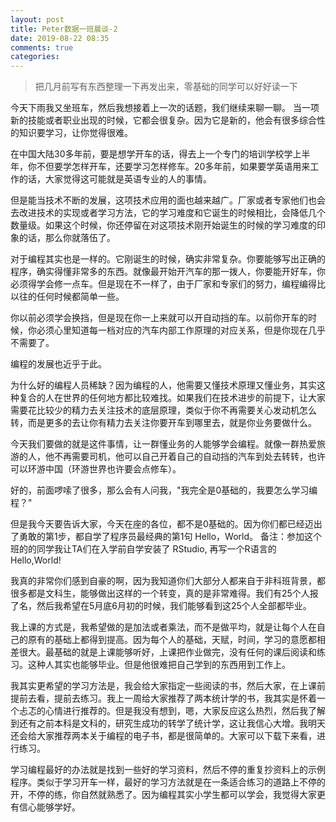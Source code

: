 ```yaml
---
layout: post
title: Peter数据一班晨谈-2
date: 2019-08-22 08:35
comments: true
categories: 
---
```


> 把几月前写有东西整理一下再发出来，零基础的同学可以好好读一下

今天下雨我又坐班车，然后我想接着上一次的话题，我们继续来聊一聊。
当一项新的技能或者职业出现的时候，它都会很复杂。因为它是新的，他会有很多综合性的知识要学习，让你觉得很难。

在中国大陆30多年前，要是想学开车的话，得去上一个专门的培训学校学上半年，你不但要学怎样开车，还要学习怎样修车。20多年前，如果要学英语用来工作的话，大家觉得这可能就是英语专业的人的事情。

但是能当技术不断的发展，这项技术应用的面也越来越广。厂家或者专家他们也会去改进技术的实现或者学习方法，它的学习难度和它诞生的时候相比，会降低几个数量级。如果这个时候，你还停留在对这项技术刚开始诞生的时候的学习难度的印象的话，那么你就落伍了。

对于编程其实也是一样的。它刚诞生的时候，确实非常复杂。你要能够写出正确的程序，确实得懂非常多的东西。就像最开始开汽车的那一拨人，你要能开好车，你必须得学会修一点车。但是现在不一样了，由于厂家和专家们的努力，编程编得比以往的任何时候都简单一些。

你以前必须学会换挡，但是现在你一上来就可以开自动挡的车。以前你开车的时候，你必须心里知道每一档对应的汽车内部工作原理的对应关系，但是你现在几乎不需要了。

编程的发展也近乎于此。

为什么好的编程人员稀缺？因为编程的人，他需要又懂技术原理又懂业务，其实这种复合的人在世界的任何地方都比较难找。如果我们在技术进步的前提下，让大家需要花比较少的精力去关注技术的底层原理，类似于你不再需要关心发动机怎么转，而是更多的去让你有精力去关注你要开车到哪里去，就是你业务要做什么。

今天我们要做的就是这件事情，让一群懂业务的人能够学会编程。就像一群热爱旅游的人，他不再需要司机，他可以自己开着自己的自动挡的汽车到处去转转，也许可以环游中国（环游世界也许要会点修车）。

好的，前面啰嗦了很多，那么会有人问我，"我完全是0基础的，我要怎么学习编程？" 

但是我今天要告诉大家，今天在座的各位，都不是0基础的。因为你们都已经迈出了勇敢的第1步，都自学了程序员最经典的第1句 Hello，World。
备注：参加这个班的的同学我让TA们在入学前自学安装了 RStudio, 再写一个R语言的 Hello,World!

我真的非常你们感到自豪的啊，因为我知道你们大部分人都来自于非科班背景，都很多都是文科生，能够做出这样的一个转变，真的是非常难得。我们有25个人报了名，然后我希望在5月底6月初的时候，我们能够看到这25个人全部都毕业。

我上课的方式是，我希望做的是加法或者乘法，而不是做平均，就是让每个人在自己的原有的基础上都得到提高。因为每个人的基础，天赋，时间，学习的意愿都相差很大。最基础的就是上课能够听好，上课把作业做完，没有任何的课后阅读和练习。这种人其实也能够毕业。但是他很难把自己学到的东西用到工作上。

我其实更希望的学习方法是，我会给大家指定一些阅读的书，然后大家，在上课前提前去看，提前去练习。我上一周给大家推荐了两本统计学的书，我其实是怀着一个忐忑的心情进行推荐的。但是我没有想到，嗯，大家反应这么热烈，然后我了解到还有之前本科是文科的，研究生成功的转学了统计学，这让我信心大增。我明天还会给大家推荐两本关于编程的电子书，都是很简单的。大家可以下载下来看，进行练习。

学习编程最好的办法就是找到一些好的学习资料，然后不停的重复抄资料上的示例程序。类似于学习开车一样，最好的学习方法就是在一条适合练习的道路上不停的开，不停的练，你自然就熟悉了。因为编程其实小学生都可以学会，我觉得大家更有信心能够学好。
